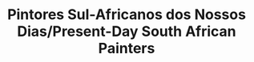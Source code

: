 ---
ref: sol-231-0008
title: "Pintores Sul-Africanos dos Nossos Dias/Present-Day South African Painters"
author_name: ["Sebastião Rodrigues"]
publisher: ["Fundação Calouste Gulbenkian"]
year: y1968
origin: Portugal
formats: [book, book-cover]
disciplines: ["graphic-design, illustration, typography, photography"]
tags:
layout: artifact
status: ["scan"]
published: false
int_published: false
image_count:
date_added: 2023-06-16
batch:
---